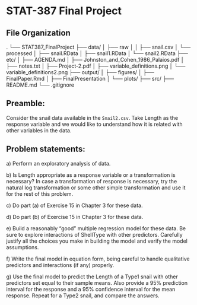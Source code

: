 # STAT-387 Final Project

## File Organization 
.
└── STAT387_FinalProject
    ├── data/
    │   ├── raw
    │   │   ├── snail.csv
    │   └── processed
    │       ├── snail.RData
    │       ├── snail1.RData
    │       └── snail2.RData
    ├── etc/
    │   ├── AGENDA.md
    │   ├── Johnston_and_Cohen_1986_Palaios.pdf
    │   ├── notes.txt
    │   ├── Project-2.pdf
    │   ├── variable_definitions.png
    │   └── variable_definitions2.png
    ├── output/
    │   ├── figures/
    │   ├── FinalPaper.Rmd
    │   ├── FinalPresentation
    │   └── plots/
    ├── src/
    ├── README.md
    └── .gitignore

## Preamble:
Consider the snail data available in the `Snail2.csv`. Take Length as the response variable and we would like to understand how it is related with other variables in the data.

## Problem statements:

a) Perform an exploratory analysis of data.

b) Is Length appropriate as a response variable or a transformation is necessary? In case a transformation of response is necessary, try the natural log transformation or some other simple transformation and use it for the rest of this problem.

c) Do part (a) of Exercise 15 in Chapter 3 for these data.

d) Do part (b) of Exercise 15 in Chapter 3 for these data.

e) Build a reasonably “good” multiple regression model for these data. Be sure to explore interactions of ShellType with other predictors. Carefully justify all the choices you make in building the model and verify the model assumptions.

f) Write the final model in equation form, being careful to handle qualitative predictors and interactions (if any) properly.

g) Use the final model to predict the Length of a Type1 snail with other predictors set equal to their sample means. Also provide a 95% prediction interval for the response and a 95% confidence interval for the mean response. Repeat for a Type2 snail, and compare the answers.
